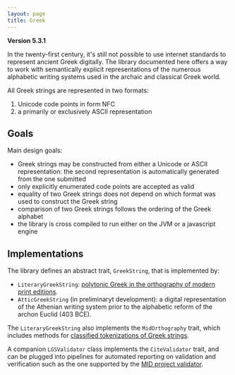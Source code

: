 ```yaml
---
layout: page
title: Greek
---
```


**Version 5.3.1**

In the twenty-first century, it's still not possible to use internet standards to represent ancient Greek digitally.  The library documented here offers a way to work with semantically explicit representations of the numerous alphabetic writing systems used in the archaic and classical Greek world.

All Greek strings are represented in two formats:

1.  Unicode code points in form NFC
2.  a primarily or exclusively ASCII representation


## Goals

Main design goals:

-   Greek strings may be constructed from either a Unicode or ASCII representation: the second representation is automatically generated from the one submitted
-   only explicitly enumerated code points are accepted as valid
-   equality of two Greek strings does not depend on which format was used to construct the Greek string
-   comparison of two Greek strings follows the ordering of the Greek alphabet
-   the library is cross compiled to run either on the JVM or a javascript engine


## Implementations


The library defines an abstract trait, `GreekString`, that is implemented by:

-   `LiteraryGreekString`: [polytonic Greek in the orthography of modern print editions](./litgreek/).
-   `AtticGreekString` (in preliminaryt development): a digital representation of the Athenian writing system prior to the alphabetic reform of the archon Euclid (403 BCE).


The `LiteraryGreekString` also implements the `MidOrthography` trait, which includes methods for [classified tokenizations of Greek strings](./litgreek/tokenization/).

A companion `LGSValidator` class implements the `CiteValidator` trait, and can be plugged into pipelines for automated reporting on validation and verification such as the one supported by the [MID project validator](https://github.com/hcmid/projectvalidator).
